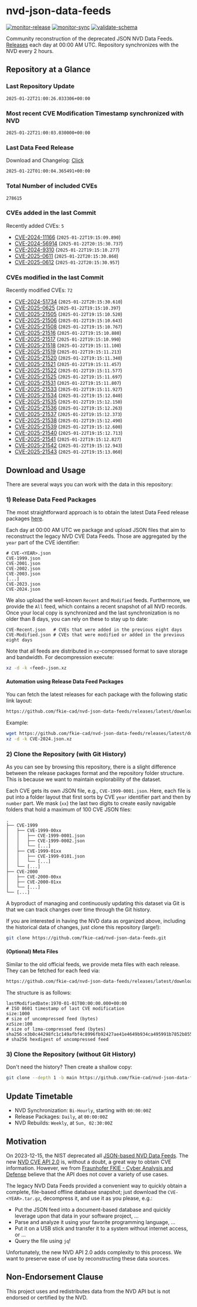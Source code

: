 # nvd-json-data-feeds

[![monitor-release](https://github.com/fkie-cad/nvd-json-data-feeds/actions/workflows/monitor_release.yml/badge.svg)](https://github.com/fkie-cad/nvd-json-data-feeds/actions/workflows/monitor_release.yml)
[![monitor-sync](https://github.com/fkie-cad/nvd-json-data-feeds/actions/workflows/monitor_sync.yml/badge.svg)](https://github.com/fkie-cad/nvd-json-data-feeds/actions/workflows/monitor_sync.yml)
[![validate-schema](https://github.com/fkie-cad/nvd-json-data-feeds/actions/workflows/validate_schema.yml/badge.svg)](https://github.com/fkie-cad/nvd-json-data-feeds/actions/workflows/validate_schema.yml)

Community reconstruction of the deprecated JSON NVD Data Feeds.
[Releases](https://github.com/fkie-cad/nvd-json-data-feeds/releases/latest) each day at 00:00 AM UTC.
Repository synchronizes with the NVD every 2 hours.

## Repository at a Glance

### Last Repository Update

```plain
2025-01-22T21:00:26.033306+00:00
```

### Most recent CVE Modification Timestamp synchronized with NVD

```plain
2025-01-22T21:00:03.030000+00:00
```

### Last Data Feed Release

Download and Changelog: [Click](https://github.com/fkie-cad/nvd-json-data-feeds/releases/latest)

```plain
2025-01-22T01:00:04.365491+00:00
```

### Total Number of included CVEs

```plain
278615
```

### CVEs added in the last Commit

Recently added CVEs: `5`

- [CVE-2024-11166](CVE-2024/CVE-2024-111xx/CVE-2024-11166.json) (`2025-01-22T19:15:09.890`)
- [CVE-2024-56914](CVE-2024/CVE-2024-569xx/CVE-2024-56914.json) (`2025-01-22T20:15:30.737`)
- [CVE-2024-9310](CVE-2024/CVE-2024-93xx/CVE-2024-9310.json) (`2025-01-22T19:15:10.277`)
- [CVE-2025-0611](CVE-2025/CVE-2025-06xx/CVE-2025-0611.json) (`2025-01-22T20:15:30.860`)
- [CVE-2025-0612](CVE-2025/CVE-2025-06xx/CVE-2025-0612.json) (`2025-01-22T20:15:30.957`)


### CVEs modified in the last Commit

Recently modified CVEs: `72`

- [CVE-2024-51734](CVE-2024/CVE-2024-517xx/CVE-2024-51734.json) (`2025-01-22T20:15:30.610`)
- [CVE-2025-0625](CVE-2025/CVE-2025-06xx/CVE-2025-0625.json) (`2025-01-22T19:15:10.397`)
- [CVE-2025-21505](CVE-2025/CVE-2025-215xx/CVE-2025-21505.json) (`2025-01-22T19:15:10.520`)
- [CVE-2025-21506](CVE-2025/CVE-2025-215xx/CVE-2025-21506.json) (`2025-01-22T19:15:10.643`)
- [CVE-2025-21508](CVE-2025/CVE-2025-215xx/CVE-2025-21508.json) (`2025-01-22T19:15:10.767`)
- [CVE-2025-21516](CVE-2025/CVE-2025-215xx/CVE-2025-21516.json) (`2025-01-22T19:15:10.880`)
- [CVE-2025-21517](CVE-2025/CVE-2025-215xx/CVE-2025-21517.json) (`2025-01-22T19:15:10.990`)
- [CVE-2025-21518](CVE-2025/CVE-2025-215xx/CVE-2025-21518.json) (`2025-01-22T19:15:11.100`)
- [CVE-2025-21519](CVE-2025/CVE-2025-215xx/CVE-2025-21519.json) (`2025-01-22T19:15:11.213`)
- [CVE-2025-21520](CVE-2025/CVE-2025-215xx/CVE-2025-21520.json) (`2025-01-22T19:15:11.340`)
- [CVE-2025-21521](CVE-2025/CVE-2025-215xx/CVE-2025-21521.json) (`2025-01-22T19:15:11.457`)
- [CVE-2025-21522](CVE-2025/CVE-2025-215xx/CVE-2025-21522.json) (`2025-01-22T19:15:11.577`)
- [CVE-2025-21525](CVE-2025/CVE-2025-215xx/CVE-2025-21525.json) (`2025-01-22T19:15:11.697`)
- [CVE-2025-21531](CVE-2025/CVE-2025-215xx/CVE-2025-21531.json) (`2025-01-22T19:15:11.807`)
- [CVE-2025-21533](CVE-2025/CVE-2025-215xx/CVE-2025-21533.json) (`2025-01-22T19:15:11.927`)
- [CVE-2025-21534](CVE-2025/CVE-2025-215xx/CVE-2025-21534.json) (`2025-01-22T19:15:12.040`)
- [CVE-2025-21535](CVE-2025/CVE-2025-215xx/CVE-2025-21535.json) (`2025-01-22T19:15:12.150`)
- [CVE-2025-21536](CVE-2025/CVE-2025-215xx/CVE-2025-21536.json) (`2025-01-22T19:15:12.263`)
- [CVE-2025-21537](CVE-2025/CVE-2025-215xx/CVE-2025-21537.json) (`2025-01-22T19:15:12.373`)
- [CVE-2025-21538](CVE-2025/CVE-2025-215xx/CVE-2025-21538.json) (`2025-01-22T19:15:12.490`)
- [CVE-2025-21539](CVE-2025/CVE-2025-215xx/CVE-2025-21539.json) (`2025-01-22T19:15:12.600`)
- [CVE-2025-21540](CVE-2025/CVE-2025-215xx/CVE-2025-21540.json) (`2025-01-22T19:15:12.713`)
- [CVE-2025-21541](CVE-2025/CVE-2025-215xx/CVE-2025-21541.json) (`2025-01-22T19:15:12.827`)
- [CVE-2025-21542](CVE-2025/CVE-2025-215xx/CVE-2025-21542.json) (`2025-01-22T19:15:12.943`)
- [CVE-2025-21543](CVE-2025/CVE-2025-215xx/CVE-2025-21543.json) (`2025-01-22T19:15:13.060`)


## Download and Usage

There are several ways you can work with the data in this repository:

### 1) Release Data Feed Packages

The most straightforward approach is to obtain the latest Data Feed release packages [here](https://github.com/fkie-cad/nvd-json-data-feeds/releases/latest).

Each day at 00:00 AM UTC we package and upload JSON files that aim to reconstruct the legacy NVD CVE Data Feeds.
Those are aggregated by the `year` part of the CVE identifier:

```
# CVE-<YEAR>.json
CVE-1999.json
CVE-2001.json
CVE-2002.json
CVE-2003.json
[...]
CVE-2023.json
CVE-2024.json
```

We also upload the well-known `Recent` and `Modified` feeds.
Furthermore, we provide the `All` feed, which contains a recent snapshot of all NVD records.
Once your local copy is synchronized and the last synchronization is no older than 8 days, you can rely on these to stay up to date:

```plain
CVE-Recent.json   # CVEs that were added in the previous eight days
CVE-Modified.json # CVEs that were modified or added in the previous eight days
```

Note that all feeds are distributed in `xz`-compressed format to save storage and bandwidth.
For decompression execute:

```sh
xz -d -k <feed>.json.xz
```

#### Automation using Release Data Feed Packages

You can fetch the latest releases for each package with the following static link layout:

```sh
https://github.com/fkie-cad/nvd-json-data-feeds/releases/latest/download/CVE-<YEAR>.json.xz
```

Example:

```sh
wget https://github.com/fkie-cad/nvd-json-data-feeds/releases/latest/download/CVE-2024.json.xz
xz -d -k CVE-2024.json.xz
```

### 2) Clone the Repository (with Git History)

As you can see by browsing this repository, there is a slight difference between the release packages format and the repository folder structure.
This is because we want to maintain explorability of the dataset.

Each CVE gets its own JSON file, e.g., `CVE-1999-0001.json`.
Here, each file is put into a folder layout that first sorts by CVE `year` identifier part and then by `number` part.
We mask (`xx`) the last two digits to create easily navigable folders that hold a maximum of 100 CVE JSON files:

```plain
.
├── CVE-1999
│   ├── CVE-1999-00xx
│   │   ├── CVE-1999-0001.json
│   │   ├── CVE-1999-0002.json
│   │   └── [...]
│   ├── CVE-1999-01xx
│   │   ├── CVE-1999-0101.json
│   │   └── [...]
│   └── [...]
├── CVE-2000
│   ├── CVE-2000-00xx
│   ├── CVE-2000-01xx
│   └── [...]
└── [...]
```

A byproduct of managing and continuously updating this dataset via Git is that we can track changes over time through the Git history.

If you are interested in having the NVD data as organized above, including the historical data of changes, just clone this repository (large!):

```sh
git clone https://github.com/fkie-cad/nvd-json-data-feeds.git
```

#### (Optional) Meta Files

Similar to the old official feeds, we provide meta files with each release. They can be fetched for each feed via:

```sh
https://github.com/fkie-cad/nvd-json-data-feeds/releases/latest/download/CVE-<YEAR>.meta
```

The structure is as follows:

```plain
lastModifiedDate:1970-01-01T00:00:00.000+00:00                          # ISO 8601 timestamp of last CVE modification
size:1000                                                               # size of uncompressed feed (bytes)
xzSize:100                                                              # size of lzma-compressed feed (bytes)
sha256:e3b0c44298fc1c149afbf4c8996fb92427ae41e4649b934ca495991b7852b855 # sha256 hexdigest of uncompressed feed
```

### 3) Clone the Repository (without Git History)

Don't need the history? Then create a shallow copy:

```sh
git clone --depth 1 -b main https://github.com/fkie-cad/nvd-json-data-feeds.git
```


## Update Timetable

* NVD Synchronization: `Bi-Hourly`, starting with `00:00:00Z`
* Release Packages: `Daily`, at `00:00:00Z`
* NVD Rebuilds: `Weekly`, at `Sun, 02:30:00Z`


## Motivation

On 2023-12-15, the NIST deprecated all [JSON-based NVD Data Feeds](https://nvd.nist.gov/vuln/data-feeds#divRetirementBanner-1).
The new [NVD CVE API 2.0](https://nvd.nist.gov/developers/vulnerabilities) is, without a doubt, a great way to obtain CVE information.
However, we from [Fraunhofer FKIE - Cyber Analysis and Defense](https://www.fkie.fraunhofer.de/en/departments/cad.html) believe that the API does not cover a variety of use cases.

The legacy NVD Data Feeds provided a convenient way to quickly obtain a complete, file-based offline database snapshot; just download the `CVE-<YEAR>.tar.gz`, decompress it, and use it as you please, e.g.:

- Put the JSON feed into a document-based database and quickly leverage upon that data in your software project, ...
- Parse and analyze it using your favorite programming language, ...
- Put it on a USB stick and transfer it to a system without internet access, or ...
- Query the file using `jq`!

Unfortunately, the new NVD API 2.0 adds complexity to this process.
We want to preserve ease of use by reconstructing these data sources.

## Non-Endorsement Clause

This project uses and redistributes data from the NVD API but is not endorsed or certified by the NVD.